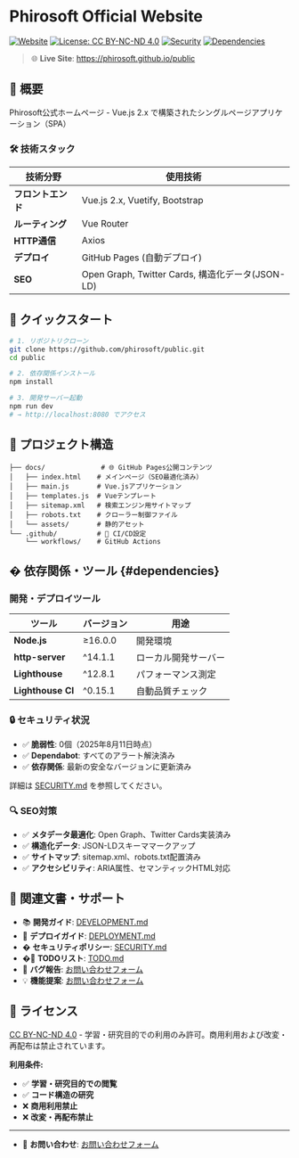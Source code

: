 # Phirosoft Official Website

[![Website](https://img.shields.io/website?url=https%3A//phirosoft.github.io/public)](https://phirosoft.github.io/public)
[![License: CC BY-NC-ND 4.0](https://img.shields.io/badge/License-CC%20BY--NC--ND%204.0-lightgrey.svg)](https://creativecommons.org/licenses/by-nc-nd/4.0/)
[![Security](https://img.shields.io/badge/Security-Secure-green)](./DEVELOPMENT.md#セキュリティ)
[![Dependencies](https://img.shields.io/badge/Dependencies-Up_to_Date-brightgreen)](#dependencies)

> 🌐 **Live Site**: https://phirosoft.github.io/public

## 📖 概要

Phirosoft公式ホームページ - Vue.js 2.x で構築されたシングルページアプリケーション（SPA）

### 🛠️ 技術スタック

| 技術分野 | 使用技術 |
|---------|---------|
| **フロントエンド** | Vue.js 2.x, Vuetify, Bootstrap |
| **ルーティング** | Vue Router |
| **HTTP通信** | Axios |
| **デプロイ** | GitHub Pages (自動デプロイ) |
| **SEO** | Open Graph, Twitter Cards, 構造化データ(JSON-LD) |

## 🚀 クイックスタート

```bash
# 1. リポジトリクローン
git clone https://github.com/phirosoft/public.git
cd public

# 2. 依存関係インストール
npm install

# 3. 開発サーバー起動
npm run dev
# → http://localhost:8080 でアクセス
```

## 📁 プロジェクト構造

```
├── docs/              # 🌐 GitHub Pages公開コンテンツ
│   ├── index.html    # メインページ（SEO最適化済み）
│   ├── main.js       # Vue.jsアプリケーション
│   ├── templates.js  # Vueテンプレート
│   ├── sitemap.xml   # 検索エンジン用サイトマップ
│   ├── robots.txt    # クローラー制御ファイル
│   └── assets/       # 静的アセット
└── .github/          # 🔧 CI/CD設定
    └── workflows/    # GitHub Actions
```

## � 依存関係・ツール {#dependencies}

### 開発・デプロイツール

| ツール | バージョン | 用途 |
|--------|------------|------|
| **Node.js** | ≥16.0.0 | 開発環境 |
| **http-server** | ^14.1.1 | ローカル開発サーバー |
| **Lighthouse** | ^12.8.1 | パフォーマンス測定 |
| **Lighthouse CI** | ^0.15.1 | 自動品質チェック |

### 🔒 セキュリティ状況

- ✅ **脆弱性**: 0個（2025年8月11日時点）
- ✅ **Dependabot**: すべてのアラート解決済み
- ✅ **依存関係**: 最新の安全なバージョンに更新済み

詳細は [SECURITY.md](./SECURITY.md) を参照してください。

### 🔍 SEO対策

- ✅ **メタデータ最適化**: Open Graph、Twitter Cards実装済み
- ✅ **構造化データ**: JSON-LDスキーママークアップ
- ✅ **サイトマップ**: sitemap.xml、robots.txt配置済み
- ✅ **アクセシビリティ**: ARIA属性、セマンティックHTML対応

## 🔗 関連文書・サポート

- 📚 **開発ガイド**: [DEVELOPMENT.md](./DEVELOPMENT.md)
- 🚀 **デプロイガイド**: [DEPLOYMENT.md](./DEPLOYMENT.md)
- � **セキュリティポリシー**: [SECURITY.md](./SECURITY.md)
- �📝 **TODOリスト**: [TODO.md](./TODO.md)
- 🐛 **バグ報告**: [お問い合わせフォーム](https://docs.google.com/forms/d/e/1FAIpQLSd8q-TwBhthRMhuBaDISSIC10cIFLYY6iyAo1GAh-m9E21dvg/viewform?usp=sf_link)
- 💡 **機能提案**: [お問い合わせフォーム](https://docs.google.com/forms/d/e/1FAIpQLSd8q-TwBhthRMhuBaDISSIC10cIFLYY6iyAo1GAh-m9E21dvg/viewform?usp=sf_link)

## 📄 ライセンス

[CC BY-NC-ND 4.0](./docs/LICENSE) - 学習・研究目的での利用のみ許可。商用利用および改変・再配布は禁止されています。

**利用条件:**
- ✅ **学習・研究目的での閲覧**
- ✅ **コード構造の研究**
- ❌ **商用利用禁止**
- ❌ **改変・再配布禁止**

---

- 📧 **お問い合わせ**: [お問い合わせフォーム](https://docs.google.com/forms/d/e/1FAIpQLSd8q-TwBhthRMhuBaDISSIC10cIFLYY6iyAo1GAh-m9E21dvg/viewform?usp=sf_link)
